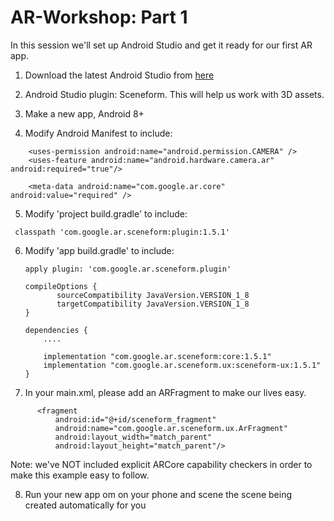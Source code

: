 # AR-Workshop:  Part 1

In this session we'll set up Android Studio and get it ready for our first AR app.

1. Download the latest Android Studio from [here](https://developer.android.com/studio/)

2. Android Studio plugin: Sceneform. This will help us work with 3D assets.

3. Make a new app, Android 8+ 

4. Modify Android Manifest to include:
```
  	<uses-permission android:name="android.permission.CAMERA" />
	<uses-feature android:name="android.hardware.camera.ar" android:required="true"/>

	<meta-data android:name="com.google.ar.core" android:value="required" />
```

5. Modify 'project build.gradle' to include:
```
 classpath 'com.google.ar.sceneform:plugin:1.5.1'
```

6. Modify 'app build.gradle' to include: 
   ```
   apply plugin: 'com.google.ar.sceneform.plugin'
   
   compileOptions {
          sourceCompatibility JavaVersion.VERSION_1_8
          targetCompatibility JavaVersion.VERSION_1_8
   }
   
   dependencies {
       ....
   
       implementation "com.google.ar.sceneform:core:1.5.1"
       implementation "com.google.ar.sceneform.ux:sceneform-ux:1.5.1"
   }
   ```
      
7. In your main.xml, please add an ARFragment to make our lives easy.
```
      <fragment
          android:id="@+id/sceneform_fragment"
          android:name="com.google.ar.sceneform.ux.ArFragment"
          android:layout_width="match_parent"
          android:layout_height="match_parent"/>
```
          
Note: we've NOT included explicit ARCore capability checkers in order to make this example easy to follow.

8. Run your new app om on your phone and scene the scene being created automatically for you
